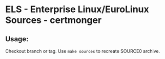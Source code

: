 # ELS - Enterprise Linux/EuroLinux Sources - certmonger
 
## Usage:
  Checkout branch or tag. Use `make sources` to recreate  SOURCE0 archive.

